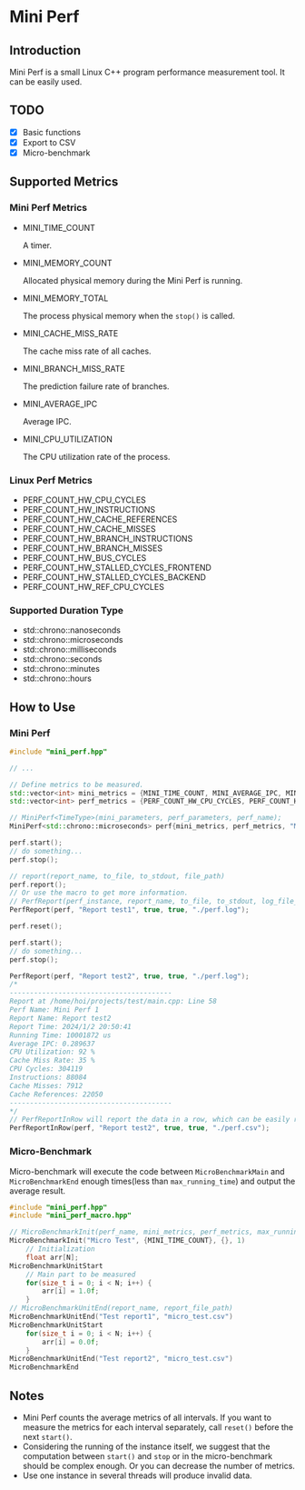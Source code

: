 # Mini Perf

## Introduction

Mini Perf is a small Linux C++ program performance measurement tool. It can be easily used. 

## TODO

- [x] Basic functions
- [x] Export to CSV
- [x] Micro-benchmark

## Supported Metrics

### Mini Perf Metrics

* MINI_TIME_COUNT

  A timer.

* MINI_MEMORY_COUNT

  Allocated physical memory during the Mini Perf is running.

* MINI_MEMORY_TOTAL

  The process physical memory when the `stop()` is called.

* MINI_CACHE_MISS_RATE

  The cache miss rate of all caches.

* MINI_BRANCH_MISS_RATE

  The prediction failure rate of branches.

* MINI_AVERAGE_IPC

  Average IPC.

* MINI_CPU_UTILIZATION

  The CPU utilization rate of the process. 

### Linux Perf Metrics

* PERF_COUNT_HW_CPU_CYCLES
* PERF_COUNT_HW_INSTRUCTIONS 
* PERF_COUNT_HW_CACHE_REFERENCES
* PERF_COUNT_HW_CACHE_MISSES
* PERF_COUNT_HW_BRANCH_INSTRUCTIONS
* PERF_COUNT_HW_BRANCH_MISSES 
* PERF_COUNT_HW_BUS_CYCLES
* PERF_COUNT_HW_STALLED_CYCLES_FRONTEND
* PERF_COUNT_HW_STALLED_CYCLES_BACKEND
* PERF_COUNT_HW_REF_CPU_CYCLES 

### Supported Duration Type

*  std::chrono::nanoseconds
* std::chrono::microseconds
* std::chrono::milliseconds
* std::chrono::seconds
* std::chrono::minutes
* std::chrono::hours

## How to Use

### Mini Perf

```cpp
#include "mini_perf.hpp"

// ...

// Define metrics to be measured.
std::vector<int> mini_metrics = {MINI_TIME_COUNT, MINI_AVERAGE_IPC, MINI_CPU_UTILIZATION , MINI_CACHE_MISS_RATE};
std::vector<int> perf_metrics = {PERF_COUNT_HW_CPU_CYCLES, PERF_COUNT_HW_INSTRUCTIONS, PERF_COUNT_HW_CACHE_MISSES, PERF_COUNT_HW_CACHE_REFERENCES};

// MiniPerf<TimeType>(mini_parameters, perf_parameters, perf_name);
MiniPerf<std::chrono::microseconds> perf{mini_metrics, perf_metrics, "Mini Perf 1"};

perf.start();
// do something...
perf.stop();

// report(report_name, to_file, to_stdout, file_path)
perf.report();
// Or use the macro to get more information.
// PerfReport(perf_instance, report_name, to_file, to_stdout, log_file_path)
PerfReport(perf, "Report test1", true, true, "./perf.log");

perf.reset();

perf.start();
// do something...
perf.stop();

PerfReport(perf, "Report test2", true, true, "./perf.log");
/*
----------------------------------------
Report at /home/hoi/projects/test/main.cpp: Line 58
Perf Name: Mini Perf 1
Report Name: Report test2
Report Time: 2024/1/2 20:50:41
Running Time: 10001872 us
Average IPC: 0.289637
CPU Utilization: 92 %
Cache Miss Rate: 35 %
CPU Cycles: 304119
Instructions: 88084
Cache Misses: 7912
Cache References: 22050
----------------------------------------
*/
// PerfReportInRow will report the data in a row, which can be easily read in software such as Excel.
PerfReportInRow(perf, "Report test2", true, true, "./perf.csv");
```

### Micro-Benchmark

Micro-benchmark will execute the code between `MicroBenchmarkMain` and `MicroBenchmarkEnd` enough times(less than `max_running_time`) and output the average result.

```cpp
#include "mini_perf.hpp"
#include "mini_perf_macro.hpp"

// MicroBenchmarkInit(perf_name, mini_metrics, perf_metrics, max_running_time), note that the unit of the 'max_running_time' is second.
MicroBenchmarkInit("Micro Test", {MINI_TIME_COUNT}, {}, 1)
    // Initialization
    float arr[N];
MicroBenchmarkUnitStart
    // Main part to be measured 
    for(size_t i = 0; i < N; i++) {
        arr[i] = 1.0f;
    }
// MicroBenchmarkUnitEnd(report_name, report_file_path)
MicroBenchmarkUnitEnd("Test report1", "micro_test.csv")
MicroBenchmarkUnitStart
    for(size_t i = 0; i < N; i++) {
        arr[i] = 0.0f;
    }
MicroBenchmarkUnitEnd("Test report2", "micro_test.csv")
MicroBenchmarkEnd
```

## Notes

* Mini Perf counts the average metrics of all intervals. If you want to measure the metrics for each interval separately, call `reset()` before the next `start()`.
* Considering the running of the instance itself, we suggest that the computation between `start()` and `stop` or in the micro-benchmark should be complex enough. Or you can decrease the number of metrics.
* Use one instance in several threads will produce invalid data.
